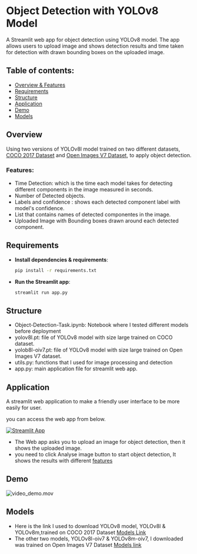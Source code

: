 # Object Detection with YOLOv8 Model
A Streamlit web app for object detection using YOLOv8 model. The app allows users to upload image and shows detection 
results and time taken for detection with drawn bounding boxes on the uploaded image.

## Table of contents:
- [Overview & Features](#overview)
- [Requirements](#requirements)
- [Structure](#structure)
- [Application](#application)
- [Demo](#demo)
- [Models](#models)

## Overview
Using two versions of YOLOv8l model trained on two different datasets, [COCO 2017 Dataset](#https://cocodataset.org/#home)
and [Open Images V7 Dataset](#https://docs.ultralytics.com/datasets/detect/open-images-v7/), to apply object detection.

### **Features:**
- Time Detection: which is the time each model takes for detecting different components in the image measured in seconds.
- Number of Detected objects.
- Labels and confidence : shows each detected component label with model's confidence.
- List that contains names of detected componentes in the image.
- Uploaded Image with Bounding boxes drawn around each detected component.

## Requirements
- **Install dependencies & requirements**:
    ```bash
    pip install -r requirements.txt
    ```

- **Run the Streamlit app**:
    ```bash
    streamlit run app.py
    ```
  
## Structure
- Object-Detection-Task.ipynb: Notebook where I tested different models before deployment
- yolov8l.pt: file of YOLOv8 model with size large trained on COCO dataset.
- yolob8l-oiv7.pt: file of YOLOv8 model with size large trained on Open Images V7 dataset.
- utils.py: functions that I used for image processing and detection
- app.py: main application file for streamlit web app.


## Application
A streamlit web application to make a friendly user interface to be more easily for user.

you can access the web app from below.

[![Streamlit App](https://static.streamlit.io/badges/streamlit_badge_red.svg)](https://object-detection-task.streamlit.app/)

- The Web app asks you to upload an image for object detection, then it shows the uploaded image.
- you need to click Analyse image button to start object detection, It shows the results with different [features](#features)

## Demo
![video_demo.mov](#video_demo.mov)

## Models 
- Here is the link I used to download YOLOv8 model, YOLOv8l & YOLOv8m,trained on COCO 2017 Dataset [Models Link](https://github.com/ultralytics/ultralytics/blob/main/docs/en/tasks/detect.md)
- The other two models, YOLOv8l-oiv7 & YOLOv8m-oiv7, I downloaded was trained on Open Images V7 Dataset [Models link](https://docs.ultralytics.com/datasets/detect/open-images-v7/)

